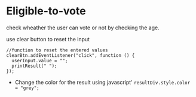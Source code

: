 # Eligible-to-vote

check wheather the user can vote or not by checking the age.

use clear button to reset the input
```
//function to reset the entered values
clearBtn.addEventListener("click", function () {
  userInput.value = "";
  printResult(" ");
});
```
- Change the color for the result using javascript'
`resultDiv.style.color = "grey";`
